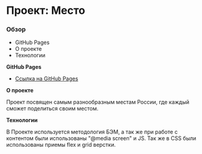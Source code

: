 # Проект: Место

### Обзор

* GitHub Pages
* О проекте
* Технологии

**GitHub Pages**

* [Ссылка на GitHub Pages](https://hiakis.github.io/mesto/index.html)

**О проекте**

Проект посвящен самым разнообразным местам России, где каждый сможет поделиться своим местом.

**Технологии**

В Проекте используется методология БЭМ, а так же при работе с контентом были использованы "@media screen" и JS. Так же в CSS были использованы приемы flex и grid верстки.